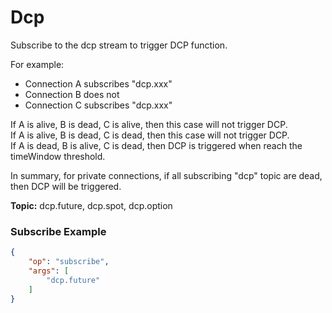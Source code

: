 # Dcp

Subscribe to the dcp stream to trigger DCP function.

For example:  
- Connection A subscribes "dcp.xxx"  
- Connection B does not  
- Connection C subscribes "dcp.xxx"  

If A is alive, B is dead, C is alive, then this case will not trigger DCP.  
If A is alive, B is dead, C is dead, then this case will not trigger DCP.  
If A is dead, B is alive, C is dead, then DCP is triggered when reach the timeWindow threshold.  

In summary, for private connections, if all subscribing "dcp" topic are dead, then DCP will be triggered.

**Topic:** dcp.future, dcp.spot, dcp.option

### Subscribe Example

```json
{
    "op": "subscribe",
    "args": [
        "dcp.future"
    ]
}
```